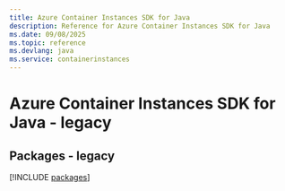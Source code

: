 ```yaml
---
title: Azure Container Instances SDK for Java
description: Reference for Azure Container Instances SDK for Java
ms.date: 09/08/2025
ms.topic: reference
ms.devlang: java
ms.service: containerinstances
---
```

# Azure Container Instances SDK for Java - legacy
## Packages - legacy
[!INCLUDE [packages](container-instances-index.md)]